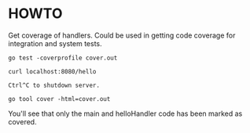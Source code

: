 # HOWTO

Get coverage of handlers. Could be used in getting code coverage for integration and system tests.

``` shell
go test -coverprofile cover.out

curl localhost:8080/hello

Ctrl^C to shutdown server.

go tool cover -html=cover.out
```

You'll see that only the main and helloHandler code has been marked as covered.
